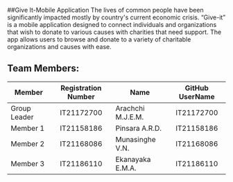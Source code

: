 ##Give It-Mobile Application
The lives of common people have been significantly impacted mostly by country's current economic 
crisis.
“Give-it” is a mobile application designed to connect individuals and organizations that wish to donate 
to various causes with charities that need support. The app allows users to browse and donate to a 
variety of charitable organizations and causes with ease.
## Team Members:

| Member | Registration Number | Name | GitHub UserName |
| ------------- |:-------------:| -----| :-----: |
| Group Leader | IT21172700 | Arachchi M.J.E.M. | IT21172700 |
| Member 1  | IT21158186 | Pinsara A.R.D. | IT21158186 |
| Member 2 | IT21168086 | Munasinghe V.N. | IT21168086 |
| Member 3 | IT21186110 | Ekanayaka E.M.A. | IT21186110 |
